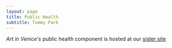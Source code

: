 ```yaml
---
layout: page
title: Public Health
subtitle: Tommy Park
---
```


*Art in Venice's* public health component is hosted at our [sister site](resistanceinvenice.weebly.com)
